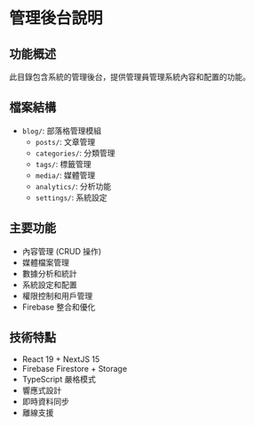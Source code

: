 # 管理後台說明

## 功能概述
此目錄包含系統的管理後台，提供管理員管理系統內容和配置的功能。

## 檔案結構
- `blog/`: 部落格管理模組
  - `posts/`: 文章管理
  - `categories/`: 分類管理
  - `tags/`: 標籤管理
  - `media/`: 媒體管理
  - `analytics/`: 分析功能
  - `settings/`: 系統設定

## 主要功能
- 內容管理 (CRUD 操作)
- 媒體檔案管理
- 數據分析和統計
- 系統設定和配置
- 權限控制和用戶管理
- Firebase 整合和優化

## 技術特點
- React 19 + NextJS 15
- Firebase Firestore + Storage
- TypeScript 嚴格模式
- 響應式設計
- 即時資料同步
- 離線支援
